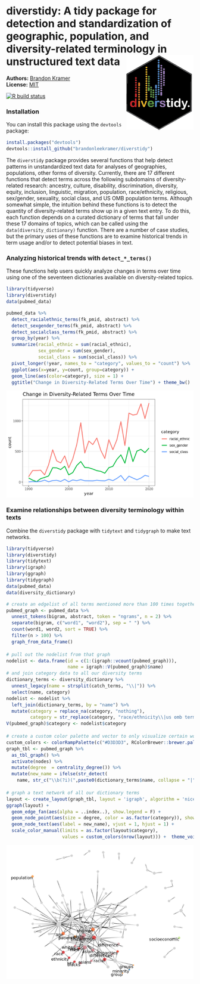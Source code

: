 
# diverstidy: A tidy package for detection and standardization of geographic, population, and diversity-related terminology in unstructured text data <img src="man/figures/diverstidy_t.png" align="right" height="200" />

**Authors:** [Brandon Kramer](https://www.brandonleekramer.com/)<br/>
**License:** [MIT](https://opensource.org/licenses/MIT)<br/>

<!-- badges: start -->

[![R build
status](https://github.com/brandonleekramer/diverstidy/workflows/R-CMD-check/badge.svg)](https://github.com/brandonleekramer/diverstidy/actions)
<!-- badges: end -->

### Installation

You can install this package using the `devtools` package:

``` r
install.packages("devtools")
devtools::install_github("brandonleekramer/diverstidy") 
```

The `diverstidy` package provides several functions that help detect
patterns in unstandardized text data for analyses of geographies,
populations, other forms of diversity. Currently, there are 17 different
functions that detect terms across the following subdomains of
diversity-related research: ancestry, culture, disability,
discrimination, diversity, equity, inclusion, linguistic, migration,
population, race/ethnicity, religious, sex/gender, sexuality, social
class, and US OMB population terms. Although somewhat simple, the
intuition behind these functions is to detect the quantity of
diversity-related terms show up in a given text entry. To do this, each
function depends on a curated dictionary of terms that fall under these
17 domains of topics, which can be called using the
`data(diversity_dictionary)` function. There are a number of case
studies, but the primary uses of these functions are to examine
historical trends in term usage and/or to detect potential biases in
text.

### Analyzing historical trends with `detect_*_terms()`

These functions help users quickly analyze changes in terms over time
using one of the seventeen dictionaries available on diversity-related
topics.

``` r
library(tidyverse)
library(diverstidy)
data(pubmed_data)
```

``` r
pubmed_data %>%
  detect_racialethnic_terms(fk_pmid, abstract) %>%
  detect_sexgender_terms(fk_pmid, abstract) %>% 
  detect_socialclass_terms(fk_pmid, abstract) %>% 
  group_by(year) %>% 
  summarize(racial_ethnic = sum(racial_ethnic),
            sex_gender = sum(sex_gender),
            social_class = sum(social_class)) %>% 
  pivot_longer(!year, names_to = "category", values_to = "count") %>% 
  ggplot(aes(x=year, y=count, group=category)) +
  geom_line(aes(color=category), size = 1) +
  ggtitle("Change in Diversity-Related Terms Over Time") + theme_bw() 
```

<img src="README_files/figure-gfm/unnamed-chunk-3-1.png" style="display: block; margin: auto;" />

### Examine relationships between diversity terminology within texts

Combine the `diverstidy` package with `tidytext` and `tidygraph` to make
text networks.

``` r
library(tidyverse)
library(diverstidy)
library(tidytext)
library(igraph)
library(ggraph)
library(tidygraph)
data(pubmed_data)
data(diversity_dictionary)
```

``` r
# create an edgelist of all terms mentioned more than 100 times together 
pubmed_graph <- pubmed_data %>%
  unnest_tokens(bigram, abstract, token = "ngrams", n = 2) %>%
  separate(bigram, c("word1", "word2"), sep = " ") %>% 
  count(word1, word2, sort = TRUE) %>%
  filter(n > 100) %>%
  graph_from_data_frame() 

# pull out the nodelist from that graph 
nodelist <- data.frame(id = c(1:(igraph::vcount(pubmed_graph))), 
                       name = igraph::V(pubmed_graph)$name)
# and join category data to all our diversity terms 
dictionary_terms <- diversity_dictionary %>% 
  unnest_legacy(name = strsplit(catch_terms, "\\|")) %>% 
  select(name, category)
nodelist <- nodelist %>% 
  left_join(dictionary_terms, by = "name") %>% 
  mutate(category = replace_na(category, "nothing"),
         category = str_replace(category, "race/ethnicity\\|us omb terms", "us omb terms"))
V(pubmed_graph)$category <- nodelist$category

# create a custom color palette and vector to only visualize certain words 
custom_colors <- colorRampPalette(c("#D3D3D3", RColorBrewer::brewer.pal(9, 'Spectral')))
graph_tbl <- pubmed_graph %>% 
  as_tbl_graph() %>% 
  activate(nodes) %>% 
  mutate(degree  = centrality_degree()) %>% 
  mutate(new_name = ifelse(str_detect(
    name, str_c("\\b(?i)(",paste0(dictionary_terms$name, collapse = "|"),")\\b")), name, no = ""))

# graph a text network of all our dictionary terms 
layout <- create_layout(graph_tbl, layout = 'igraph', algorithm = 'nicely')
ggraph(layout) +
  geom_edge_fan(aes(alpha = ..index..), show.legend = F) + 
  geom_node_point(aes(size = degree, color = as.factor(category)), show.legend = F) +
  geom_node_text(aes(label = new_name), vjust = 1, hjust = 1) +
  scale_color_manual(limits = as.factor(layout$category), 
                     values = custom_colors(nrow(layout))) +  theme_void()
```

<img src="README_files/figure-gfm/unnamed-chunk-5-1.png" style="display: block; margin: auto;" />
